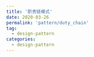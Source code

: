 ```yaml
---
title: '职责链模式'
date: 2020-03-26
permalink: 'pattern/duty_chain'
tag:
  - design-pattern
categories:
  - design-pattern
---
```

